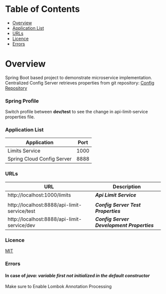 # Table of Contents
- [Overview](#overview)
- [Application List](#application-list)
- [URLs](#urls)
- [Licence](#licence)
- [Errors](#errors)

# Overview
Spring Boot based project to demonstrate microservice implementation.
Centralized Config Server retrieves properties from git repository: [Config Repository](#https://github.com/muratcanabay/config-repo)

### Spring Profile
Switch profile between **dev/test** to see the change in api-limit-service properties file.

### Application List

|          Application       |       Port        |
| -------------------------- | ----------------- |
|         Limits Service     |        1000       |
| Spring Cloud Config Server |        8888       |

### URLs

|                      URL                        |                      Description                    |
| ----------------------------------------------- | --------------------------------------------------- |
| http://localhost:1000/limits                    |                ***Api Limit Service***              |
|                                                 |                                                     |
| http://localhost:8888/api-limit-service/test    |          ***Config Server Test Properties***        |
| http://localhost:8888/api-limit-service/dev     |        ***Config Server Development Properties***   |

### Licence

[MIT](LICENSE.MIT)

### Errors
#### In case of ***java: variable first not initialized in the default constructor***

Make sure to Enable Lombok Annotation Processing

